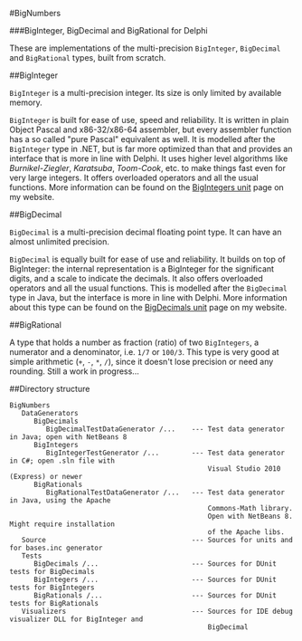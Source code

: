 #BigNumbers

###BigInteger, BigDecimal and BigRational for Delphi

These are implementations of the multi-precision `BigInteger`, `BigDecimal` and `BigRational` types, built from scratch.

##BigInteger

`BigInteger` is a multi-precision integer. Its size is only limited by available memory.

`BigInteger` is built for ease of use, speed and reliability. It is written in plain Object Pascal and x86-32/x86-64 assembler, but every assembler function has a so called "pure Pascal" equivalent as well. It is modelled after the `BigInteger` type in .NET, but is far more optimized than that and provides an interface that is more in line with Delphi. It uses higher level algorithms like *Burnikel-Ziegler*, *Karatsuba*, *Toom-Cook*, etc. to make things fast even for very large integers. It offers overloaded operators and all the usual functions. More information can be found on the [BigIntegers unit](http://www.rvelthuis.de/programs/bigintegers.html) page on my website.

##BigDecimal

`BigDecimal` is a multi-precision decimal floating point type. It can have an almost unlimited precision.

`BigDecimal` is equally built for ease of use and reliability. It builds on top of BigInteger: the internal representation is a BigInteger for the significant digits, and a scale to indicate the decimals. It also offers overloaded operators and all the usual functions. This is modelled after the `BigDecimal` type in Java, but the interface is more in line with Delphi. More information about this type can be found on the [BigDecimals unit](http://www.rvelthuis.de/programs/bigdecimals.html) page on my website.

##BigRational

A type that holds a number as fraction (ratio) of two `BigIntegers`, a numerator and a denominator, i.e. `1/7` or `100/3`. 
This type is very good at simple arithmetic (`+`, `-`, `*`, `/`), since it doesn't lose precision or need any rounding. Still a work in progress...

##Directory structure

```
BigNumbers
   DataGenerators
      BigDecimals
         BigDecimalTestDataGenerator /...    --- Test data generator in Java; open with NetBeans 8
      BigIntegers
         BigIntegerTestGenerator /...        --- Test data generator in C#; open .sln file with 
                                                 Visual Studio 2010 (Express) or newer
      BigRationals
         BigRationalTestDataGenerator /...   --- Test data generator in Java, using the Apache 
                                                 Commons-Math library.
                                                 Open with NetBeans 8. Might require installation 
                                                 of the Apache libs.
   Source                                    --- Sources for units and for bases.inc generator
   Tests
      BigDecimals /...                       --- Sources for DUnit tests for BigDecimals
      BigIntegers /...                       --- Sources for DUnit tests for BigIntegers
      BigRationals /...                      --- Sources for DUnit tests for BigRationals
   Visualizers                               --- Sources for IDE debug visualizer DLL for BigInteger and 
                                                 BigDecimal   
```


